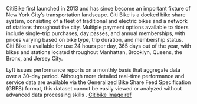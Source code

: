 CitiBike first launched in 2013 and has since become an important fixture of New York City’s transportation landscape. Citi Bike is a docked bike share system, consisting of a fleet of traditional and electric bikes and a network of stations throughout the city. Multiple payment options available to riders include single-trip purchases, day passes, and annual memberships, with prices varying based on bike type, trip duration, and membership status. Citi Bike is available for use 24 hours per day, 365 days out of the year, with bikes and stations 
located throughout Manhattan, Brooklyn, Queens, the Bronx, and Jersey City.

Lyft issues performance reports on a monthly basis that aggregate data over a 30-day period. Although more detailed real-time performance and service data are available via the Generalized Bike Share Feed Specification (GBFS) format, this dataset cannot be easily viewed or analyzed without advanced data processing skills . 
[Citibike Image ref](/Citibike.jpg)

